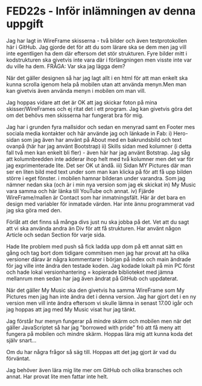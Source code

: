 # FED22s - Inför inlämningen av denna uppgift
Jag har lagt in WireFrame skisserna - två bilder och även testprotokollen här i GitHub. Jag gjorde det för att du som lärare ska se dem men jag vill inte egentligen ha dem där eftersom det stör strukturen. Fyre bilder mitt i kodstrukturen ska givetvis inte vara där i förlängningen men visste inte var du ville ha dem. FRÅGA: Var ska jag lägga dem?

När det gäller designen så har jag lagt allt i en html för att man enkelt ska kunna scrolla igenom hela på mobilen utan att använda menyn.Men man kan givetvis även använda menyn i mobilen om man vill.

Jag hoppas vidare att det är OK att jag skickar foton på mina skisser/WireFrames och ej ritat det i ett program. Jag kan givetvis göra det om det behövs men skisserna har fungerat bra för mig. 

Jag har i grunden fyra mallsidor och sedan en menyrad samt en Footer mes sociala media kontakter och här använde jag och länkade in Fab:
i) Hero-sidan som jag även har använt på About med en bakrundsbild och text ovanpå (här har jag använt Bootstrap) 
ii) Skills sidan med kolumner (i detta fall två men kan enkelt bli fler) - även här har jag använt Botstrap. Jag såg att kolumnbredden inte adderar ihop helt med två kolumner men det var för jag exprimenterade lite. Det ser OK ut ändå. 
iii) Sidan MY Pictures där man ser en liten bild med text under som man kan klicka på för att få upp bilden större i eget fönster. i mobilen hamnar bilderan under varandra. Som jag nämner nedan ska (och är i min nya version som jag ek skickat in) My Music vara samma och här länka till YouTube och annat. 
iv) Fjärde WireFrame/mallen är Contact som har inmatningsfält. Här är det bara en design med variabler för inmatade värden. Har inte ännu programmerat vad jag ska göra med den.

Förlåt att det finns så många divs just nu ska jobba på det. Vet att du sagt att vi ska använda andra än Div för att få strukturen. Har använt någon Article och sedan Section för varje sida.

Hade lite problem med push så fick ladda upp dom på ett annat sätt en gång och tag bort dom tidigare commitsen men jag har provat att ha olika versioner därav är några kommentarer i början på index och main ändrade för jag ville inte ändra den testade koden. Jag kodade lokalt på min PC först och hade lokal versionhantering = kopierade biblioteket med jämna mellanrum men sedan har jag även ändrat på GitHub och uppdaterat.

När det gäller My Music ska den givetvis ha samma WireFrame som My Pictures men jag han inte ändra det i denna version. Jag har gjort det i en ny version men vill inte ändra eftersom vi skulle lämna in senast 17.00 igår och jag hoppas att jag med My Music visat hur jag tänkt.

Jag förstår hur menyn fungerar på mindre skärm och mobilen men när det gäller JavaScriptet så har jag "borrowed with pride" frö att få meny att fungera på mobilen och mindre skärm. Hoppas lära mig att kunna koda det själv snart...

Om du har några frågor så säg till. Hoppas att det jag gjort är vad du förväntat.

Jag behöver även lära mig lite mer om GitHub och olika bransches och annat. Har provat lite men fattar inte helt.

